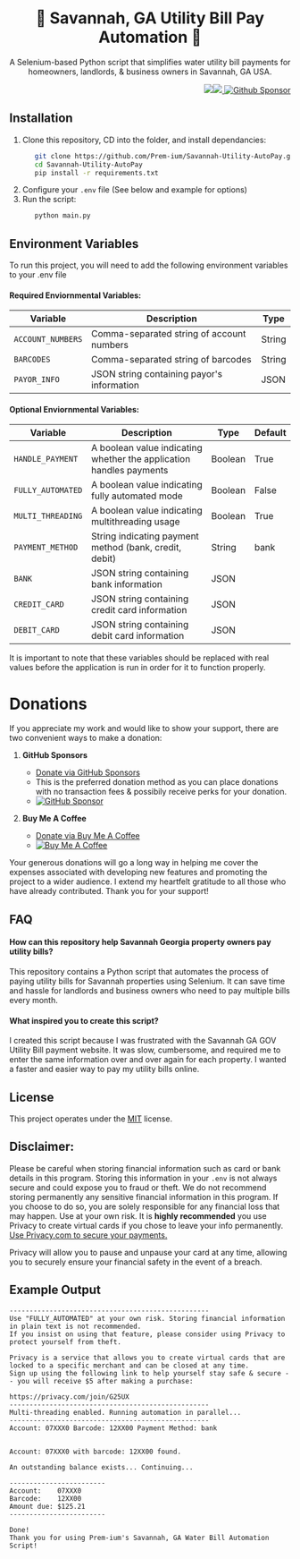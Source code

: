 <h1 align="center">🏤 Savannah, GA Utility Bill Pay Automation 🤖 </h1>

<p align="center">A Selenium-based Python script that simplifies water utility bill payments for homeowners, landlords, & business owners in Savannah, GA USA.</p>

<p align="right"> 
        <img src="https://img.shields.io/badge/python-3670A0?style=for-the-badge&logo=python&logoColor=ffdd54"/><img src="https://img.shields.io/badge/-selenium-%43B02A?style=for-the-badge&logo=selenium&logoColor=white"/><a href="https://github.com/sponsors/Prem-ium" target="_blank">
        <img src="https://img.shields.io/badge/sponsor-30363D?style=for-the-badge&logo=GitHub-Sponsors&logoColor=#EA4AA" alt="Github Sponsor"/></a>
</p>

## Installation

1. Clone this repository, CD into the folder, and install dependancies:
   ```sh
      git clone https://github.com/Prem-ium/Savannah-Utility-AutoPay.git
      cd Savannah-Utility-AutoPay
      pip install -r requirements.txt
   ```
2. Configure your `.env` file (See below and example for options)
3. Run the script:
   ```sh
      python main.py
   ```

## Environment Variables

To run this project, you will need to add the following environment variables to your .env file

#### Required Enviornmental Variables: 

| Variable         | Description                                                       | Type    |
|------------------|-------------------------------------------------------------------|---------|
| `ACCOUNT_NUMBERS`| Comma-separated string of account numbers                          | String  |
| `BARCODES`       | Comma-separated string of barcodes                                 | String  |
| `PAYOR_INFO`     | JSON string containing payor's information                        | JSON    |


#### Optional Enviornmental Variables: 

| Variable         | Description                                                        | Type    | Default |
|------------------|--------------------------------------------------------------------|---------|---------|
| `HANDLE_PAYMENT` | A boolean value indicating whether the application handles payments | Boolean | True    |
| `FULLY_AUTOMATED`| A boolean value indicating fully automated mode                    | Boolean | False   |
| `MULTI_THREADING`| A boolean value indicating multithreading usage                     | Boolean | True    |
| `PAYMENT_METHOD` | String indicating payment method (bank, credit, debit)              | String  | bank    |
| `BANK`           | JSON string containing bank information                             | JSON    |         |
| `CREDIT_CARD`    | JSON string containing credit card information                     | JSON    |         |
| `DEBIT_CARD`     | JSON string containing debit card information                      | JSON    |         |


It is important to note that these variables should be replaced with real values before the application is run in order for it to function properly.

# Donations


If you appreciate my work and would like to show your support, there are two convenient ways to make a donation:

1. **GitHub Sponsors**
   - [Donate via GitHub Sponsors](https://github.com/sponsors/Prem-ium)
   - This is the preferred donation method as you can place donations with no transaction fees & possibily receive perks for your donation.
   - [![GitHub Sponsor](https://img.shields.io/badge/sponsor-30363D?style=for-the-badge&logo=GitHub-Sponsors&logoColor=#EA4AAA)](https://github.com/sponsors/Prem-ium)

2. **Buy Me A Coffee**
   - [Donate via Buy Me A Coffee](https://www.buymeacoffee.com/prem.ium)
   - [![Buy Me A Coffee](https://img.shields.io/badge/Buy%20Me%20a%20Coffee-ffdd00?style=for-the-badge&logo=buy-me-a-coffee&logoColor=black)](https://www.buymeacoffee.com/prem.ium)

Your generous donations will go a long way in helping me cover the expenses associated with developing new features and promoting the project to a wider audience. I extend my heartfelt gratitude to all those who have already contributed. Thank you for your support!
## FAQ

#### How can this repository help Savannah Georgia property owners pay utility bills?

This repository contains a Python script that automates the process of paying utility bills for Savannah properties using Selenium. It can save time and hassle for landlords and business owners who need to pay multiple bills every month.

#### What inspired you to create this script?

I created this script because I was frustrated with the Savannah GA GOV Utility Bill payment website. It was slow, cumbersome, and required me to enter the same information over and over again for each property. I wanted a faster and easier way to pay my utility bills online.

## License

This project operates under the [MIT](https://github.com/Prem-ium/Savannah-Utility-AutoPay/blob/main/LICENSE.MD) license.

## Disclaimer:
Please be careful when storing financial information such as card or bank details in this program. Storing this information in your `.env` is not always secure and could expose you to fraud or theft. We do not recommend storing permanently any sensitive financial information in this program. If you choose to do so, you are solely responsible for any financial loss that may happen. Use at your own risk. It is **highly recommended** you use Privacy to create virtual cards if you chose to leave your info permanently.
[Use Privacy.com to secure your payments. ](https://privacy.com/join/G25UX)

Privacy will allow you to pause and unpause your card at any time, allowing you to securely ensure your financial safety in the event of a breach.

## Example Output
```
--------------------------------------------------
Use "FULLY_AUTOMATED" at your own risk. Storing financial information in plain text is not recommended.
If you insist on using that feature, please consider using Privacy to protect yourself from theft.

Privacy is a service that allows you to create virtual cards that are locked to a specific merchant and can be closed at any time.
Sign up using the following link to help yourself stay safe & secure -- you will receive $5 after making a purchase:

https://privacy.com/join/G25UX
--------------------------------------------------
Multi-threading enabled. Running automation in parallel...
--------------------------------------------------
Account: 07XXX0 Barcode: 12XX00 Payment Method: bank


Account: 07XXX0 with barcode: 12XX00 found.

An outstanding balance exists... Continuing...

------------------------
Account:	07XXX0
Barcode:	12XX00
Amount due:	$125.21
------------------------

Done!
Thank you for using Prem-ium's Savannah, GA Water Bill Automation Script!
```
